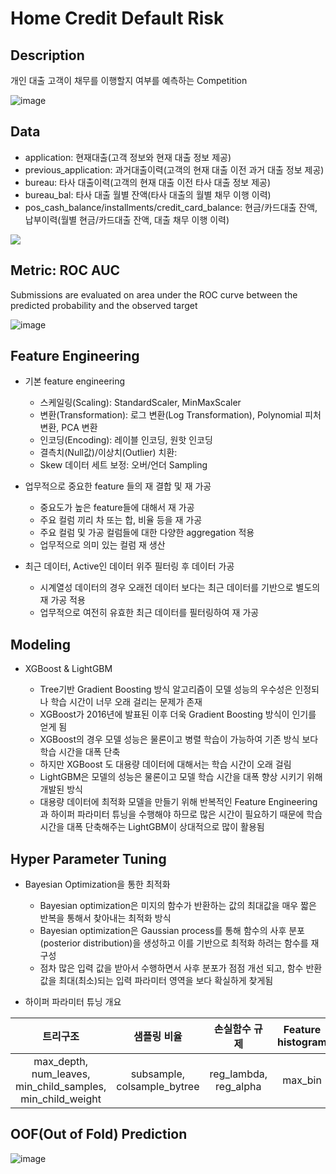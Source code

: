 # Home Credit Default Risk


## Description

개인 대출 고객이 채무를 이행할지 여부를 예측하는 Competition

![image](https://user-images.githubusercontent.com/67913569/127973500-14408130-6566-466e-b26b-39dff02f0e8e.png)


## Data

* application: 현재대출(고객 정보와 현재 대출 정보 제공)
* previous_application: 과거대출이력(고객의 현재 대출 이전 과거 대출 정보 제공)
* bureau: 타사 대출이력(고객의 현재 대출 이전 타사 대출 정보 제공)
* bureau_bal: 타사 대출 월별 잔액(타사 대출의 월별  채무 이행 이력)
* pos_cash_balance/installments/credit_card_balance: 현금/카드대출 잔액, 납부이력(월별 현금/카드대출 잔액, 대출 채무 이행 이력)

<img src="https://user-images.githubusercontent.com/67913569/127853093-b8797cbb-2508-420c-b37c-6940e0e7c61f.png">

## Metric: ROC AUC

Submissions are evaluated on area under the ROC curve between the predicted probability and the observed target

![image](https://user-images.githubusercontent.com/67913569/127975670-b2af66df-4bc0-4a5e-877f-72448a29daaf.png)

## Feature Engineering

* 기본 feature engineering
  - 스케일링(Scaling): StandardScaler, MinMaxScaler
  - 변환(Transformation): 로그 변환(Log Transformation), Polynomial 피처 변환, PCA 변환
  - 인코딩(Encoding): 레이블 인코딩, 원핫 인코딩
  - 결측치(Null값)/이상치(Outlier) 치환: 
  - Skew 데이터 세트 보정: 오버/언더 Sampling

* 업무적으로 중요한 feature 들의 재 결합 및 재 가공
  - 중요도가 높은 feature들에 대해서 재 가공
  - 주요 컬럼 끼리 차 또는 합, 비율 등을 재 가공
  - 주요 컬럼 및 가공 컬럼들에 대한 다양한 aggregation 적용
  - 업무적으로 의미 있는 컬럼 재 생산

* 최근 데이터, Active인 데이터 위주 필터링 후 데이터 가공
  - 시계열성 데이터의 경우 오래전 데이터 보다는 최근 데이터를 기반으로 별도의 재 가공 적용
  - 업무적으로 여전히 유효한 최근 데이터를 필터링하여 재 가공  

## Modeling

* XGBoost & LightGBM
  
  - Tree기반 Gradient Boosting 방식 알고리즘이 모델 성능의 우수성은 인정되나 학습 시간이 너무 오래 걸리는 문제가 존재
  - XGBoost가 2016년에 발표된 이후 더욱 Gradient Boosting 방식이 인기를 얻게 됨 
  - XGBoost의 경우 모델 성능은 물론이고 병렬 학습이 가능하여 기존 방식 보다 학습 시간을 대폭 단축
  - 하지만  XGBoost 도 대용량 데이터에 대해서는 학습 시간이 오래 걸림 
  - LightGBM은 모델의 성능은 물론이고 모델 학습 시간을 대폭 향상 시키기 위해 개발된 방식
  - 대용량 데이터에 최적화 모델을 만들기 위해 반복적인 Feature Engineering과 하이퍼 파라미터 튜닝을 수행해야 하므로 많은 시간이 필요하기 때문에 학습 시간을 대폭 단축해주는 LightGBM이 상대적으로 많이 활용됨

## Hyper Parameter Tuning

* Bayesian Optimization을 통한 최적화
  
  - Bayesian optimization은 미지의 함수가 반환하는 값의 최대값을 매우 짧은 반복을 통해서 찾아내는 최적화 방식
  - Bayesian optimization은 Gaussian process를 통해 함수의 사후 분포(posterior distribution)을 생성하고 이를 기반으로 최적화 하려는 함수를 재 구성
  - 점차 많은 입력 값을 받아서 수행하면서 사후 분포가 점점 개선 되고, 함수 반환 값을 최대(최소)되는 입력 파라미터 영역을 보다 확실하게 찾게됨

* 하이퍼 파라미터 튜닝 개요

| 트리구조 | 샘플링 비율 | 손실함수 규제 | Feature histogram |
|:---:|:---:|:---:|:---:|
| max_depth, num_leaves, min_child_samples, min_child_weight | subsample, colsample_bytree | reg_lambda, reg_alpha | max_bin |

## OOF(Out of Fold) Prediction

![image](https://user-images.githubusercontent.com/67913569/128001582-2d29ac95-bf4b-4250-99c6-64d7d67fe394.png)



